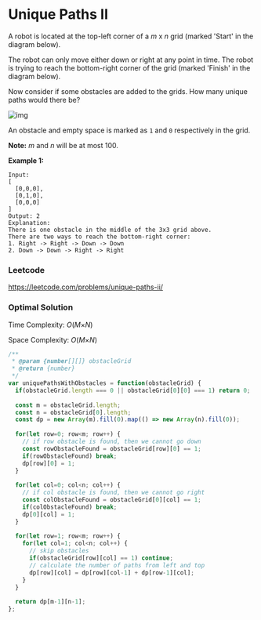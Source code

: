 # Unique Paths II

A robot is located at the top-left corner of a *m* x *n* grid (marked 'Start' in the diagram below).

The robot can only move either down or right at any point in time. The robot is trying to reach the bottom-right corner of the grid (marked 'Finish' in the diagram below).

Now consider if some obstacles are added to the grids. How many unique paths would there be?

![img](https://assets.leetcode.com/uploads/2018/10/22/robot_maze.png)

An obstacle and empty space is marked as `1` and `0` respectively in the grid.

**Note:** *m* and *n* will be at most 100.

**Example 1:**

```
Input:
[
  [0,0,0],
  [0,1,0],
  [0,0,0]
]
Output: 2
Explanation:
There is one obstacle in the middle of the 3x3 grid above.
There are two ways to reach the bottom-right corner:
1. Right -> Right -> Down -> Down
2. Down -> Down -> Right -> Right
```



### Leetcode

https://leetcode.com/problems/unique-paths-ii/



### Optimal Solution

Time Complexity: *O*(*M*×*N*)

Space Complexity: *O*(*M*×*N*)

```js
/**
 * @param {number[][]} obstacleGrid
 * @return {number}
 */
var uniquePathsWithObstacles = function(obstacleGrid) {
  if(obstacleGrid.length === 0 || obstacleGrid[0][0] === 1) return 0;
  
  const m = obstacleGrid.length;
  const n = obstacleGrid[0].length;
  const dp = new Array(m).fill(0).map(() => new Array(n).fill(0));
   
  for(let row=0; row<m; row++) {
    // if row obstacle is found, then we cannot go down
    const rowObstacleFound = obstacleGrid[row][0] == 1;
    if(rowObstacleFound) break;
    dp[row][0] = 1;
  }
  
  for(let col=0; col<n; col++) {
    // if col obstacle is found, then we cannot go right
    const colObstacleFound = obstacleGrid[0][col] == 1;
    if(colObstacleFound) break;
    dp[0][col] = 1;
  }
  
  for(let row=1; row<m; row++) {
    for(let col=1; col<n; col++) {
      // skip obstacles
      if(obstacleGrid[row][col] == 1) continue;
      // calculate the number of paths from left and top
      dp[row][col] = dp[row][col-1] + dp[row-1][col];
    }
  }
  
  return dp[m-1][n-1];
};
```
